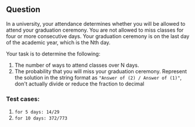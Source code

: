 ## Question

In a university, your attendance determines whether you will be allowed to attend your graduation ceremony. 
You are not allowed to miss classes for four or more consecutive days. 
Your graduation ceremony is on the last day of the academic year, which is the Nth day.

Your task is to determine the following:

1. The number of ways to attend classes over N days.
2. The probability that you will miss your graduation ceremony.
Represent the solution in the string format as ```"Answer of (2) / Answer of (1)"```, don't actually divide or reduce the fraction to decimal


### Test cases:
1. ```for 5 days: 14/29```
2. ```for 10 days: 372/773```